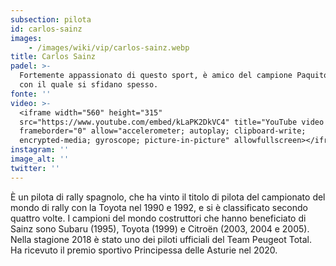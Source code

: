 ```yaml
---
subsection: pilota
id: carlos-sainz
images: 
    - /images/wiki/vip/carlos-sainz.webp
title: Carlos Sainz
padel: >-
  Fortemente appassionato di questo sport, è amico del campione Paquito Navarro,
  con il quale si sfidano spesso.
fonte: ''
video: >-
  <iframe width="560" height="315"
  src="https://www.youtube.com/embed/kLaPK2DkVC4" title="YouTube video player"
  frameborder="0" allow="accelerometer; autoplay; clipboard-write;
  encrypted-media; gyroscope; picture-in-picture" allowfullscreen></iframe>
instagram: ''
image_alt: ''
twitter: ''
---
```

È un pilota di rally spagnolo, che ha vinto il titolo di pilota del campionato del mondo di rally con la Toyota nel 1990 e 1992, e si è classificato secondo quattro volte. I campioni del mondo costruttori che hanno beneficiato di Sainz sono Subaru (1995), Toyota (1999) e Citroën (2003, 2004 e 2005). Nella stagione 2018 è stato uno dei piloti ufficiali del Team Peugeot Total. Ha ricevuto il premio sportivo Principessa delle Asturie nel 2020.